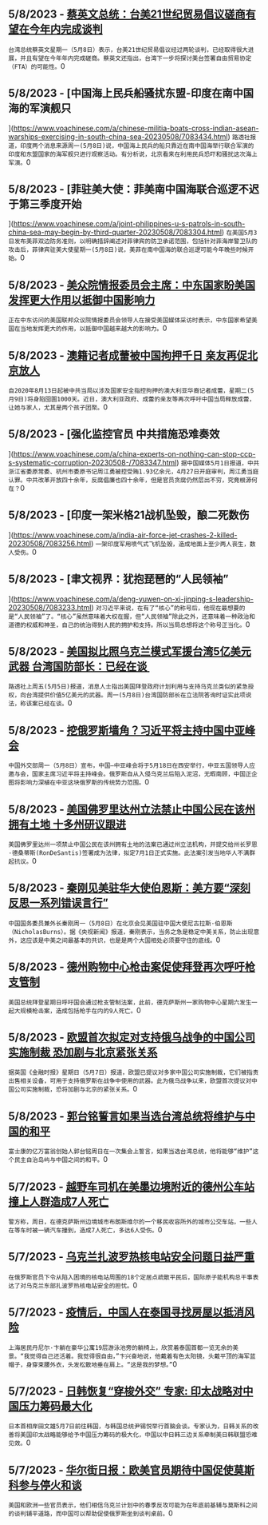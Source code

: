 
  ## 5/8/2023 - [蔡英文总统：台美21世纪贸易倡议磋商有望在今年内完成谈判](https://www.voachinese.com/a/taiwan-us-21st-century-trade-initiative-negotiations-expected-to-be-completed-this-year-20230508/7083443.html)
 ```台湾总统蔡英文星期一（5月8日）表示，台美21世纪贸易倡议经过两轮谈判，已经取得很大进展，并且有望在今年年内完成磋商。蔡英文还指出，台湾下一步将探讨美台签署自由贸易协定（FTA）的可能性。```0
  ## 5/8/2023 - [中国海上民兵船骚扰东盟-印度在南中国海的军演舰只

](https://www.voachinese.com/a/chinese-militia-boats-cross-indian-asean-warships-exercising-in-south-china-sea-20230508/7083434.html)
 ```路透社报道，印度两个消息来源周一(5月8日)说，中国海上民兵的船只靠近在南中国海举行联合军演的印度和东盟国家的海军舰只进行观察活动。有分析说，北京看来在利用民兵恐吓和骚扰这次海上军演。```0
  ## 5/8/2023 - [菲驻美大使：菲美南中国海联合巡逻不迟于第三季度开始

](https://www.voachinese.com/a/joint-philippines-u-s-patrols-in-south-china-sea-may-begin-by-third-quarter-20230508/7083304.html)
 ```在美国5月3日发布美菲双边防务准则，以明确措辞阐述对菲律宾的防卫承诺范围，包括针对菲海岸警卫队的攻击后，菲律宾驻美大使星期一(5月8日)说，美菲在南中国海的联合巡逻可能今年晚些时候开始。```0
  ## 5/8/2023 - [美众院情报委员会主席：中东国家盼美国发挥更大作用以抵御中国影响力 ](https://www.voachinese.com/a/house-intel-leaders-on-middle-east-trip-say-countries-seek-stronger-us-role-to-counter-china-20230508/7083276.html)
 ```正在中东访问的美国联邦众议院情报委员会领导人在接受美国媒体采访时表示，中东国家希望美国在当地发挥更大的作用，以抵御中国越来越大的影响力。```0
  ## 5/8/2023 - [澳籍记者成蕾被中国拘押千日 亲友再促北京放人](https://www.voachinese.com/a/missing-her-kids-aussie-journalist-cheng-lei-reaches-1000-days-in-chinese-jail-20230508/7083308.html)
 ```自2020年8月13日起被中共当局以涉及国家安全指控拘押的澳大利亚华裔记者成蕾，星期二(5月9日)将身陷囹圄1000天。近日，澳大利亚政府、成蕾的亲友等再次呼吁中国当局释放成蕾，让她与家人，尤其是两个孩子团聚。```0
  ## 5/8/2023 - [强化监控官员 中共措施恐难奏效



](https://www.voachinese.com/a/china-experts-on-nothing-can-stop-ccp-s-systematic-corruption-20230508-/7083347.html)
 ```据中国媒体5月1日报道，中共浙江省委原常委、杭州市委原书记周江勇被控受贿1.93亿余元，4月27日开庭审判，周江勇当庭认罪。中共改革开放四十余年，反腐倡廉也四十余年，但是官员贪腐仍然层出不穷，究竟根源何在？```0
  ## 5/8/2023 - [印度一架米格21战机坠毁，酿二死数伤

](https://www.voachinese.com/a/india-air-force-jet-crashes-2-killed-20230508/7083256.html)
 ```一架印度军用喷气式飞机坠毁，造成地面上至少两人丧生，数人受伤。```0
  ## 5/8/2023 - [聿文视界：犹抱琵琶的“人民领袖”

](https://www.voachinese.com/a/deng-yuwen-on-xi-jinping-s-leadership-20230508/7083233.html)
 ```对习近平来说，在有了“核心”的称号后，他现在最想要的是“人民领袖”了。“核心”虽然意味着大权在握，但“人民领袖”除此之外，还意味着一种政治和道德的权威和神圣，自己的统治得到人民的拥护和支持。所以当局总想将这个称号正当化。```0
  ## 5/8/2023 - [美国拟比照乌克兰模式军援台湾5亿美元武器 台湾国防部长：已经在谈 ](https://www.voachinese.com/a/taiwan-us-arms-aid-20230508/7083203.html)
 ```路透社上周五(5月5日)报道，消息人士指出美国拜登政府计划利用与支持乌克兰类似的紧急授权，向台湾提供价值5亿美元的武器。周一(5月8日)台湾国防部长在立法院答询时证实此项说法，称该案已经在谈。```0
  ## 5/8/2023 - [挖俄罗斯墙角？习近平将主持中国中亚峰会](https://www.voachinese.com/a/china-central-asia-summit-20230508/7083182.html)
 ```中国外交部周一（5月8日）宣布，中国—中亚峰会将于5月18日在西安举行，中亚五国领导人应邀与会，国家主席习近平将主持峰会。俄罗斯自从入侵乌克兰后陷入泥沼，无暇南顾，中国正企图将影响力深植在中亚这块俄罗斯的传统势力范围。```0
  ## 5/8/2023 - [美国佛罗里达州立法禁止中国公民在该州拥有土地 十多州研议跟进](https://www.voachinese.com/a/florida-leigislation-chinese-land-ownership-20230508/7083177.html)
 ```美国佛罗里达州一项禁止中国公民在该州拥有土地的法案已通过州立法机构，并提交给州长罗恩·德桑蒂斯(RonDeSantis)签署成为法律，拟定7月1日正式实施。此法案引发当地华人不满群起抗议。```0
  ## 5/8/2023 - [秦刚见美驻华大使伯恩斯：美方要“深刻反思一系列错误言行”](https://www.voachinese.com/a/chinese-foreign-minister-meets-us-ambassador-20230508/7083140.html)
 ```中国国务委员兼外长秦刚周一（5月8日）在北京会见美国驻中国大使尼古拉斯·伯恩斯（NicholasBurns）。据《央视新闻》报道，秦刚表示，当务之急是稳定中美关系，防止出现意外，这应该是中美之间最基本的共识，也是是两个大国相处必须要守住的底线。```0
  ## 5/8/2023 - [德州购物中心枪击案促使拜登再次呼吁枪支管制](https://www.voachinese.com/a/biden-texas-shooting-20230508/7083105.html)
 ```美国总统拜登星期日呼吁国会通过枪支管制法案，此前，德克萨斯州一家购物中心星期六发生一起大规模枪击案，造成包括枪手在内的9人死亡。```0
  ## 5/8/2023 - [ 欧盟首次拟定对支持俄乌战争的中国公司实施制裁 恐加剧与北京紧张关系](https://www.voachinese.com/a/eu-china-companies-20230507/7083084.html)
 ```据英国《金融时报》星期日（5月7日）报道，欧盟已提议对多家中国公司实施制裁，它们被指责出售相关设备，可用于支持俄罗斯在战争中使用的武器。此为俄乌战争以来，欧盟首次提议对中国公司实施制裁，恐将加剧与北京的紧张关系。```0
  ## 5/8/2023 - [郭台铭誓言如果当选台湾总统将维护与中国的和平](https://www.voachinese.com/a/foxconn-founder-vows-to-preserve-peace-with-china-if-elected-taiwan-president/7083044.html)
 ```富士康的亿万富翁创始人郭台铭周日在一次集会上誓言，如果当选台湾总统，他将能够“维护”这个民主自治岛屿与中国之间的和平。```0
  ## 5/7/2023 - [越野车司机在美墨边境附近的德州公车站撞上人群造成7人死亡](https://www.voachinese.com/a/suv-driver-hits-crowd-at-texas-bus-stop-near-border-7-dead/7082678.html)
 ```警方称，周日，在德克萨斯州边境城市布朗斯维尔的一个移民收容所外的城市公交车站，一些人在等车时被一辆汽车撞到，造成7人死亡，多达6人受伤。```0
  ## 5/7/2023 - [乌克兰扎波罗热核电站安全问题日益严重  ](https://www.voachinese.com/a/safety-concerns-mount-over-zaporizhzhia-nuclear-power-plant-/7082632.html)
 ```在俄罗斯官员下令从陷入困境的核电站周围的18个定居点疏散平民后，国际原子能机构总干事表达了对乌克兰东部扎波罗热核电站安全的担忧。```0
  ## 5/7/2023 - [疫情后，中国人在泰国寻找房屋以抵消风险](https://www.voachinese.com/a/chinese-scour-thailand-for-homes-to-offset-risks-after-pandemic/7082619.html)
 ```上海居民丹尼尔·卞躺在豪华公寓19层游泳池旁的躺椅上，欣赏着泰国首都一览无余的美景。“我觉得自己还活着。我觉得很自由，”卞兴奋地说，他戴着有色太阳镜，头戴平顶的海军蓝帽子，身穿束腰外衣，头发松散地垂在肩上。“这是我的梦想。”```0
  ## 5/7/2023 - [日韩恢复“穿梭外交” 专家: 印太战略对中国压力筹码最大化](https://www.voachinese.com/a/mending-ties-to-counterbalance-regional-threats-japan-korea-to-reboot-shuttle-diplomacy/7082477.html)
 ```日本首相岸田文雄5月7日前往韩国，与韩国总统尹锡悦举行首脑会谈。专家认为，日韩关系的改善将美国印太战略能够给予中国压力筹码的极大化，中国以中日韩三边关系牵制美日韩联盟恐难见效。```0
  ## 5/7/2023 - [华尔街日报：欧美官员期待中国促使莫斯科参与停火和谈](https://www.voachinese.com/a/us-and-allies-look-at-potential-china-role-in-ending-ukraine-war-20230507/7082453.html)
 ```美国和欧洲一些官员表示，他们相信乌克兰计划中的春季反攻可能为在年底前基辅与莫斯科之间的谈判铺平道路，而中国可以帮助促使俄罗斯坐到谈判桌前。```0